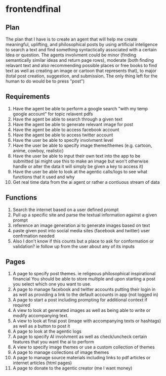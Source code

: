 # frontendfinal

## Plan
The plan that I have is to create an agent that will help me create meaningful, uplifting, and philosophical posts by using artificial inteligence to search a text and find something syntactically associated with a certain Idea or question. The agents involvment could be minor (finding semantically similar ideas and return page rows), moderate (both finding relavant text and also recommending possible places or free books to find text as well as creating an image or cartoon that represents that), to major (total post creation, suggestion, and submission. The only thing left for the human to do would be to press "post") 
## Requirements

1. Have the agent be able to perform a google search "with my temp google account" for topic relavent pdfs
2. Have the agent be able to search through a given text
3. Have the agent be able to generate relevant image for post
4. Have the agent be able to access facebook account
5. Have the agent be able to access twitter account
6. Have the user be able to specify involvment level
7. Have the user be able to specify image theme/themes (e.g. cartoon, anime, cowboy, realistic)
8. Have the user be able to input their own text into the app to be submitted (ai might use this to make an image but won't otherwise handle or alter the data it will simply be given a key to access it)
9. Have the user be able to look at the agentic calls/logs to see what functions that it used and why
10. Get real time data from the ai agent or rather a contiuous stream of data
    

## Functions

1. Search the internet based on a user defined prompt
2. Pull up a specific site and parse the textual information against a given prompt
3. reference an image generation ai to generate images based on text
4. paste given post into social media sites (facebook and twitter) user confrmation needed
5. Also I don't know if this counts but a place to ask for conformation or validation? ie follow up from the user about any of its inputs

## Pages

1. A page to specify post themes. ie religeous philosophical inspirational financial You should be able to store multiple and upon starting a post you select which one you want to use.
2. A page to manage facebook and twitter accounts putting their login in as well as providing a link to the default accounts in app (not logged in)
3. A page to start a post including prompting for additional context if required
4. A view to look at generated images as well as being able to write or modify accompanying text.
5. A view to look at final post (image with accompanying texts or hashtags) as well as a button to post it
6. A page to look at the agentic logs
7. A page to specify AI involvment as well as check/uncheck certain features that you want the ai to perform
8. A view to specify image themes or use a custom collection of themes
9. A page to manage collections of image themes
10. A page to manage source materials including links to pdf articles or internet articles (html pages)
11. A page to donate to the agentic creator (me I want money)
